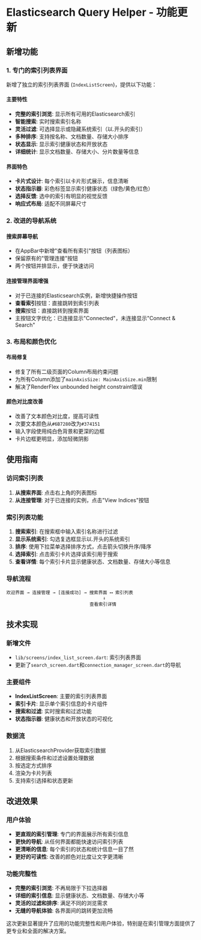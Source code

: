 # Elasticsearch Query Helper - 功能更新

## 新增功能

### 1. 专门的索引列表界面
新增了独立的索引列表界面 (`IndexListScreen`)，提供以下功能：

#### 主要特性
- **完整的索引浏览**: 显示所有可用的Elasticsearch索引
- **智能搜索**: 实时搜索索引名称
- **灵活过滤**: 可选择显示或隐藏系统索引（以.开头的索引）
- **多种排序**: 支持按名称、文档数量、存储大小排序
- **状态显示**: 显示索引健康状态和开放状态
- **详细统计**: 显示文档数量、存储大小、分片数量等信息

#### 界面特色
- **卡片式设计**: 每个索引以卡片形式展示，信息清晰
- **状态指示器**: 彩色标签显示索引健康状态（绿色/黄色/红色）
- **选择反馈**: 选中的索引有明显的视觉反馈
- **响应式布局**: 适配不同屏幕尺寸

### 2. 改进的导航系统

#### 搜索屏幕导航
- 在AppBar中新增"查看所有索引"按钮（列表图标）
- 保留原有的"管理连接"按钮
- 两个按钮并排显示，便于快速访问

#### 连接管理界面增强
- 对于已连接的Elasticsearch实例，新增快捷操作按钮
- **查看索引**按钮：直接跳转到索引列表
- **搜索**按钮：直接跳转到搜索界面
- 主按钮文字优化：已连接显示"Connected"，未连接显示"Connect & Search"

### 3. 布局和颜色优化

#### 布局修复
- 修复了所有二级页面的Column布局约束问题
- 为所有Column添加了`mainAxisSize: MainAxisSize.min`限制
- 解决了RenderFlex unbounded height constraint错误

#### 颜色对比度改善
- 改善了文本颜色对比度，提高可读性
- 次要文本颜色从`#6B7280`改为`#374151`
- 输入字段使用纯白色背景和更深的边框
- 卡片边框更明显，添加轻微阴影

## 使用指南

### 访问索引列表
1. **从搜索界面**: 点击右上角的列表图标
2. **从连接管理**: 对于已连接的实例，点击"View Indices"按钮

### 索引列表功能
1. **搜索索引**: 在搜索框中输入索引名称进行过滤
2. **显示系统索引**: 勾选复选框显示以.开头的系统索引
3. **排序**: 使用下拉菜单选择排序方式，点击箭头切换升序/降序
4. **选择索引**: 点击索引卡片选择该索引用于搜索
5. **查看详情**: 每个索引卡片显示健康状态、文档数量、存储大小等信息

### 导航流程
```
欢迎界面 → 连接管理 → [连接成功] → 搜索界面 ⟷ 索引列表
                                    ↓
                               查看索引详情
```

## 技术实现

### 新增文件
- `lib/screens/index_list_screen.dart`: 索引列表界面
- 更新了`search_screen.dart`和`connection_manager_screen.dart`的导航

### 主要组件
- **IndexListScreen**: 主要的索引列表界面
- **索引卡片**: 显示单个索引信息的卡片组件
- **搜索和过滤**: 实时搜索和过滤功能
- **状态指示器**: 健康状态和开放状态的可视化

### 数据流
1. 从ElasticsearchProvider获取索引数据
2. 根据搜索条件和过滤设置处理数据
3. 按选定方式排序
4. 渲染为卡片列表
5. 支持索引选择和状态更新

## 改进效果

### 用户体验
- **更直观的索引管理**: 专门的界面展示所有索引信息
- **更快的导航**: 从任何界面都能快速访问索引列表
- **更清晰的信息**: 每个索引的状态和统计信息一目了然
- **更好的可读性**: 改善的颜色对比度让文字更清晰

### 功能完整性
- **完整的索引浏览**: 不再局限于下拉选择器
- **详细的索引信息**: 显示健康状态、文档数量、存储大小等
- **灵活的过滤和排序**: 满足不同的浏览需求
- **无缝的导航体验**: 各界面间的跳转更加流畅

这次更新显著提升了应用的功能完整性和用户体验，特别是在索引管理方面提供了更专业和全面的解决方案。